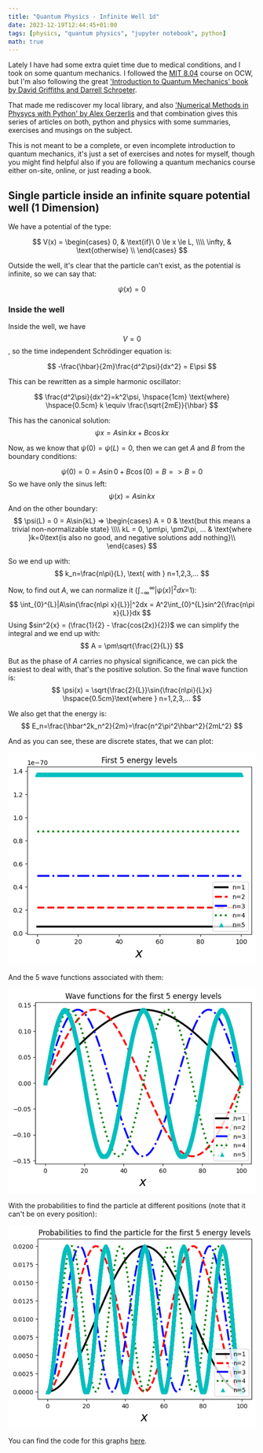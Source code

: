 ```yaml
---
title: "Quantum Physics - Infinite Well 1d"
date: 2023-12-19T12:44:45+01:00
tags: [physics, "quantum physics", "jupyter notebook", python]
math: true
---
```


Lately I have had some extra quiet time due to medical conditions, and I took on some quantum mechanics. I followed the [MIT 8.04](https://ocw.mit.edu/courses/8-04-quantum-physics-i-spring-2013) course on OCW, but I'm also following the great ['Introduction to Quantum Mechanics' book by David Griffiths and Darrell Schroeter](https://doi.org/10.1017/9781316995433).

That made me rediscover my local library, and also ['Numerical Methods in Physycs with Python' by Alex Gerzerlis](https://doi.org/10.1017/9781108772310) and that combination gives this series of articles on both, python and physics with some summaries, exercises and musings on the subject.

This is not meant to be a complete, or even incomplete introduction to quantum mechanics, it's just a set of exercises and notes for myself, though you might find helpful also if you are following a quantum mechanics course either on-site, online, or just reading a book.


## Single particle inside an infinite square potential well (1 Dimension)

We have a potential of the type:

$$
V(x) =
\begin{cases}
    0, & \text{if}\ 0 \le x \le L, \\\\
    \infty, & \text{otherwise} \\
\end{cases}
$$

Outside the well, it's clear that the particle can't exist, as the potential is infinite, so we can say that:

$$\psi(x) = 0$$

### Inside the well

Inside the well, we have $$V=0$$, so the time independent Schrödinger equation is:

$$
-\frac{\hbar}{2m}\frac{d^2\psi}{dx^2} = E\psi
$$

This can be rewritten as a simple harmonic oscillator:

$$
\frac{d^2\psi}{dx^2}=k^2\psi, \hspace{1cm} \text{where} \hspace{0.5cm} k \equiv \frac{\sqrt{2mE}}{\hbar}
$$

This has the canonical solution:
$$
\psi{x} = A\sin{kx} + B\cos{kx}
$$

Now, as we know that $\psi(0) = \psi(L) = 0$, then we can get $A$ and $B$ from the boundary conditions:

$$
\psi(0) = 0 = A\sin{0} + B\cos(0) = B => B = 0
$$
So we have only the sinus left:
$$
\psi(x) = A\sin{kx}
$$
And on the other boundary:
$$
\psi(L) = 0 = A\sin{kL} => \begin{cases}
    A = 0 & \text{but this means a trivial non-normalizable state} \\\\
    kL = 0, \pm\pi, \pm2\pi, ... & \text{where }k=0\text{is also no good, and negative solutions add nothing}\\
\end{cases}
$$

So we end up with:
$$
k_n=\frac{n\pi}{L}, \text{ with } n=1,2,3,...
$$

Now, to find out $A$, we can normalize it ($\int_{-\infty}^{\infty}|\psi(x)|^2dx$=1):
$$
\int_{0}^{L}|A\sin{\frac{n\pi x}{L}}|^2dx = A^2\int_{0}^{L}sin^2{\frac{n\pi x}{L}}dx
$$
Using $sin^2{x} = (\frac{1}{2} - \frac{cos(2x)}{2})$ we can simplify the integral and we end up with:
$$
A = \pm\sqrt{\frac{2}{L}}
$$

But as the phase of $A$ carries no physical significance, we can pick the easiest to deal with, that's the positive solution. So the final wave function is:
$$
\psi(x) = \sqrt{\frac{2}{L}}\sin{\frac{n\pi}{L}x} \hspace{0.5cm}\text{where } n=1,2,3,...
$$

We also get that the energy is:
$$
E_n=\frac{\hbar^2k_n^2}{2m}=\frac{n^2\pi^2\hbar^2}{2mL^2}
$$


And as you can see, these are discrete states, that we can plot:

![Energy levels](images/Infinite_well-First_5_energy_levels.png)

And the 5 wave functions associated with them:

![Wave functions](images/Infinite_well-First_5_wave_functions.png)

With the probabilities to find the particle at different positions (note that it can't be on every position):

![Wave functions](images/Infinite_well-First_5_probabilities.png)


You can find the code for this graphs [here](https://github.com/david-caro/musings/blob/main/content/posts/2023-12-19-Quantum-physics-infinite-well-1d/code/infinite-well-1d.ipynb).